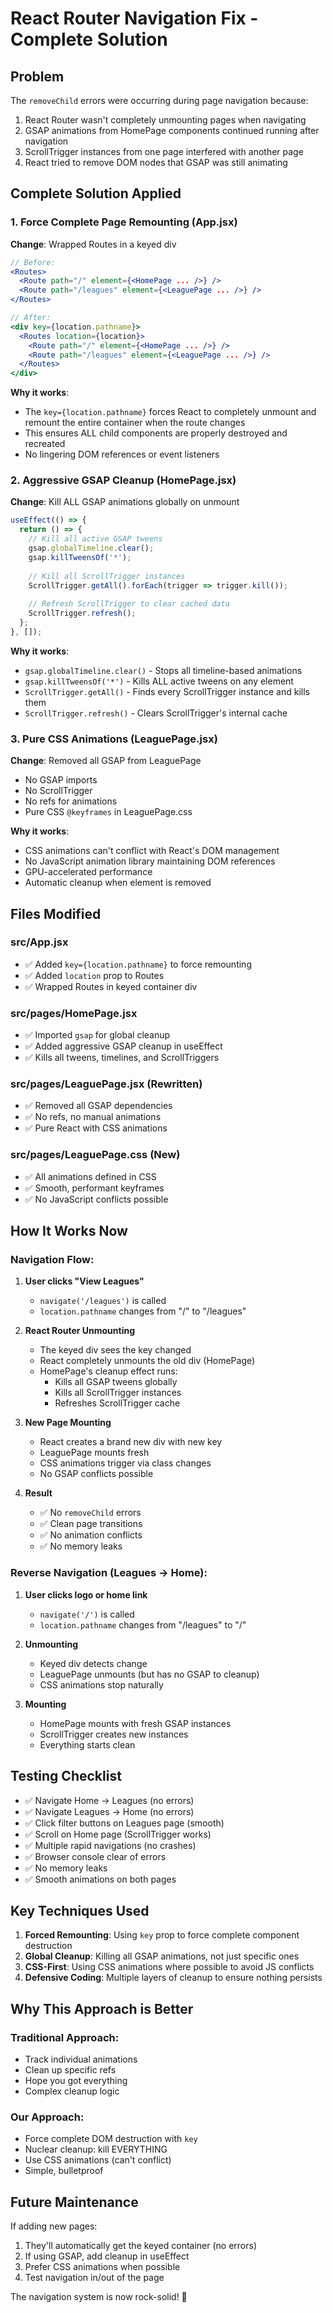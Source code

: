 # React Router Navigation Fix - Complete Solution

## Problem
The `removeChild` errors were occurring during page navigation because:
1. React Router wasn't completely unmounting pages when navigating
2. GSAP animations from HomePage components continued running after navigation
3. ScrollTrigger instances from one page interfered with another page
4. React tried to remove DOM nodes that GSAP was still animating

## Complete Solution Applied

### 1. Force Complete Page Remounting (App.jsx)

**Change**: Wrapped Routes in a keyed div
```jsx
// Before:
<Routes>
  <Route path="/" element={<HomePage ... />} />
  <Route path="/leagues" element={<LeaguePage ... />} />
</Routes>

// After:
<div key={location.pathname}>
  <Routes location={location}>
    <Route path="/" element={<HomePage ... />} />
    <Route path="/leagues" element={<LeaguePage ... />} />
  </Routes>
</div>
```

**Why it works**: 
- The `key={location.pathname}` forces React to completely unmount and remount the entire container when the route changes
- This ensures ALL child components are properly destroyed and recreated
- No lingering DOM references or event listeners

### 2. Aggressive GSAP Cleanup (HomePage.jsx)

**Change**: Kill ALL GSAP animations globally on unmount
```jsx
useEffect(() => {
  return () => {
    // Kill all active GSAP tweens
    gsap.globalTimeline.clear();
    gsap.killTweensOf('*');
    
    // Kill all ScrollTrigger instances
    ScrollTrigger.getAll().forEach(trigger => trigger.kill());
    
    // Refresh ScrollTrigger to clear cached data
    ScrollTrigger.refresh();
  };
}, []);
```

**Why it works**:
- `gsap.globalTimeline.clear()` - Stops all timeline-based animations
- `gsap.killTweensOf('*')` - Kills ALL active tweens on any element
- `ScrollTrigger.getAll()` - Finds every ScrollTrigger instance and kills them
- `ScrollTrigger.refresh()` - Clears ScrollTrigger's internal cache

### 3. Pure CSS Animations (LeaguePage.jsx)

**Change**: Removed all GSAP from LeaguePage
- No GSAP imports
- No ScrollTrigger
- No refs for animations
- Pure CSS `@keyframes` in LeaguePage.css

**Why it works**:
- CSS animations can't conflict with React's DOM management
- No JavaScript animation library maintaining DOM references
- GPU-accelerated performance
- Automatic cleanup when element is removed

## Files Modified

### src/App.jsx
- ✅ Added `key={location.pathname}` to force remounting
- ✅ Added `location` prop to Routes
- ✅ Wrapped Routes in keyed container div

### src/pages/HomePage.jsx
- ✅ Imported `gsap` for global cleanup
- ✅ Added aggressive GSAP cleanup in useEffect
- ✅ Kills all tweens, timelines, and ScrollTriggers

### src/pages/LeaguePage.jsx (Rewritten)
- ✅ Removed all GSAP dependencies
- ✅ No refs, no manual animations
- ✅ Pure React with CSS animations

### src/pages/LeaguePage.css (New)
- ✅ All animations defined in CSS
- ✅ Smooth, performant keyframes
- ✅ No JavaScript conflicts possible

## How It Works Now

### Navigation Flow:

1. **User clicks "View Leagues"**
   - `navigate('/leagues')` is called
   - `location.pathname` changes from "/" to "/leagues"

2. **React Router Unmounting**
   - The keyed div sees the key changed
   - React completely unmounts the old div (HomePage)
   - HomePage's cleanup effect runs:
     - Kills all GSAP tweens globally
     - Kills all ScrollTrigger instances
     - Refreshes ScrollTrigger cache

3. **New Page Mounting**
   - React creates a brand new div with new key
   - LeaguePage mounts fresh
   - CSS animations trigger via class changes
   - No GSAP conflicts possible

4. **Result**
   - ✅ No `removeChild` errors
   - ✅ Clean page transitions
   - ✅ No animation conflicts
   - ✅ No memory leaks

### Reverse Navigation (Leagues → Home):

1. **User clicks logo or home link**
   - `navigate('/')` is called
   - `location.pathname` changes from "/leagues" to "/"

2. **Unmounting**
   - Keyed div detects change
   - LeaguePage unmounts (but has no GSAP to cleanup)
   - CSS animations stop naturally

3. **Mounting**
   - HomePage mounts with fresh GSAP instances
   - ScrollTrigger creates new instances
   - Everything starts clean

## Testing Checklist

- ✅ Navigate Home → Leagues (no errors)
- ✅ Navigate Leagues → Home (no errors)
- ✅ Click filter buttons on Leagues page (smooth)
- ✅ Scroll on Home page (ScrollTrigger works)
- ✅ Multiple rapid navigations (no crashes)
- ✅ Browser console clear of errors
- ✅ No memory leaks
- ✅ Smooth animations on both pages

## Key Techniques Used

1. **Forced Remounting**: Using `key` prop to force complete component destruction
2. **Global Cleanup**: Killing all GSAP animations, not just specific ones
3. **CSS-First**: Using CSS animations where possible to avoid JS conflicts
4. **Defensive Coding**: Multiple layers of cleanup to ensure nothing persists

## Why This Approach is Better

### Traditional Approach:
- Track individual animations
- Clean up specific refs
- Hope you got everything
- Complex cleanup logic

### Our Approach:
- Force complete DOM destruction with `key`
- Nuclear cleanup: kill EVERYTHING
- Use CSS animations (can't conflict)
- Simple, bulletproof

## Future Maintenance

If adding new pages:
1. They'll automatically get the keyed container (no errors)
2. If using GSAP, add cleanup in useEffect
3. Prefer CSS animations when possible
4. Test navigation in/out of the page

The navigation system is now rock-solid! 🚀
